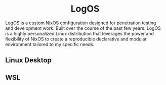 <h1 align="center" id="title">LogOS</h1>
<p id="description">LogOS is a custom NixOS configuration designed for penetration testing and development work. Built over the course of the past few years. LogOS is a highly personalized Linux distribution that leverages the power and flexibility of NixOS to create a reproducible declarative and modular environment tailored to my specific needs.</p>

## Linux Desktop

## WSL 

